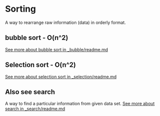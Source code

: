 # Sorting
A way to rearrange raw information (data) in orderly format.

## bubble sort - O(n^2)
[See more about bubble sort in _bubble/readme.md](./_bubble)

## Selection sort - O(n^2)
[See more about selection sort in _selection/readme.md](./_selection)

## Also see search
A way to find a particular information from given data set.
[See more about search in _search/readme.md](../_search)
